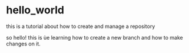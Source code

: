 # hello_world
this is a tutorial about how to create and manage a repository

so hello! this is ùe learning how to create a new branch and how to make changes on it. 
